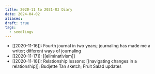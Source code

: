 ```yaml
---
title: 2020-11 to 2021-03 Diary
date: 2024-04-02
aliases: 
draft: true
tags:
  - seedlings
---
```


- [[2020-11-16]]: Fourth journal in two years; journaling has made me a writer; different ways of journaling
- [[2020-11-17]]: [[eliminativism]]
- [[2020-11-18]]: Relationship lessons: [[navigating changes in a relationship]]; Budjette Tan sketch; Fruit Salad updates